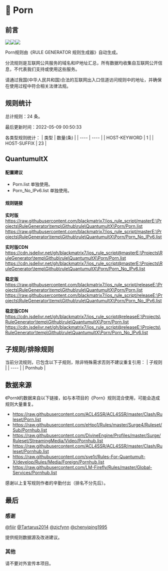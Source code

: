 # 🧸 Porn

## 前言

![](https://shields.io/badge/-移除重复规则-ff69b4)![](https://shields.io/badge/-DOMAIN与DOMAIN--SUFFIX合并-green)![](https://shields.io/badge/-IP--CIDR(6)合并-blueviolet)

Porn规则由《RULE GENERATOR 规则生成器》自动生成。

分流规则是互联网公共服务的域名和IP地址汇总，所有数据均收集自互联网公开信息，不代表我们支持或使用这些服务。

请通过我国(中华人民共和国)合法的互联网出入口信道访问规则中的地址，并确保在使用过程中符合相关法律法规。

## 规则统计

总计规则：24 条。

最后更新时间：2022-05-09 00:50:33

各类型规则统计：
| 类型 | 数量(条)  | 
| ---- | ----  |
| HOST-KEYWORD | 1  | 
| HOST-SUFFIX | 23  | 


## QuantumultX 

#### 配置建议
- Porn.list 单独使用。
- Porn_No_IPv6.list 单独使用。

#### 规则链接
**实时版**
https://raw.githubusercontent.com/blackmatrix7/ios_rule_script/masterE:\Projects\RuleGenerator\temp\Github\rule\QuantumultX\Porn/Porn.list
https://raw.githubusercontent.com/blackmatrix7/ios_rule_script/masterE:\Projects\RuleGenerator\temp\Github\rule\QuantumultX\Porn/Porn_No_IPv6.list

**实时版CDN**
https://cdn.jsdelivr.net/gh/blackmatrix7/ios_rule_script@masterE:\Projects\RuleGenerator\temp\Github\rule\QuantumultX\Porn/Porn.list
https://cdn.jsdelivr.net/gh/blackmatrix7/ios_rule_script@masterE:\Projects\RuleGenerator\temp\Github\rule\QuantumultX\Porn/Porn_No_IPv6.list

**稳定版**
https://raw.githubusercontent.com/blackmatrix7/ios_rule_script/releaseE:\Projects\RuleGenerator\temp\Github\rule\QuantumultX\Porn/Porn.list
https://raw.githubusercontent.com/blackmatrix7/ios_rule_script/releaseE:\Projects\RuleGenerator\temp\Github\rule\QuantumultX\Porn/Porn_No_IPv6.list

**稳定版CDN**
https://cdn.jsdelivr.net/gh/blackmatrix7/ios_rule_script@releaseE:\Projects\RuleGenerator\temp\Github\rule\QuantumultX\Porn/Porn.list
https://cdn.jsdelivr.net/gh/blackmatrix7/ios_rule_script@releaseE:\Projects\RuleGenerator\temp\Github\rule\QuantumultX\Porn/Porn_No_IPv6.list

## 子规则/排除规则

当前分流规则，已包含以下子规则，除非特殊需求否则不建议重复引用：
| 子规则  | 
| ----  |
| Pornhub  | 


## 数据来源

《Porn》的数据来自以下链接，如与本项目的《Porn》规则混合使用，可能会造成规则大量重复。

- https://raw.githubusercontent.com/ACL4SSR/ACL4SSR/master/Clash/Ruleset/Porn.list
- https://raw.githubusercontent.com/eHpo1/Rules/master/Surge4/Ruleset/Sub/Pornhub.list
- https://raw.githubusercontent.com/DivineEngine/Profiles/master/Surge/Ruleset/StreamingMedia/Video/Pornhub.list
- https://raw.githubusercontent.com/ACL4SSR/ACL4SSR/master/Clash/Ruleset/Pornhub.list
- https://raw.githubusercontent.com/sve1r/Rules-For-Quantumult-X/develop/Rules/Media/Foreign/Pornhub.list
- https://raw.githubusercontent.com/LM-Firefly/Rules/master/Global-Services/Pornhub.list


感谢以上复写规则作者的辛勤付出（排名不分先后）。

## 最后

### 感谢

[@fiiir](https://github.com/fiiir) [@Tartarus2014](https://github.com/Tartarus2014) [@zjcfynn](https://github.com/zjcfynn) [@chenyiping1995](https://github.com/chenyiping1995) 

提供规则数据源及改进建议。

### 其他

请不要对外宣传本项目。